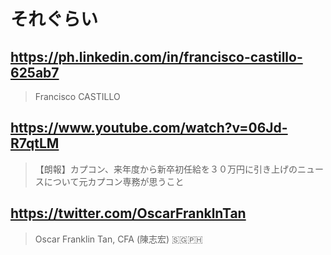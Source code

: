 # それぐらい

## https://ph.linkedin.com/in/francisco-castillo-625ab7

> Francisco CASTILLO
 
## https://www.youtube.com/watch?v=06Jd-R7qtLM

> 【朗報】カプコン、来年度から新卒初任給を３０万円に引き上げのニュースについて元カプコン専務が思うこと

## https://twitter.com/OscarFranklnTan

> Oscar Franklin Tan, CFA (陳志宏) 🇸🇬🇵🇭
